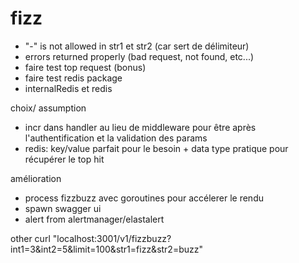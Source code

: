 # fizz

- "-" is not allowed in str1 et str2 (car sert de délimiteur)
- errors returned properly (bad request, not found, etc...)
- faire test top request (bonus)
- faire test redis package
- internalRedis et redis

choix/ assumption
- incr dans handler au lieu de middleware pour être après l'authentification et la validation des params
- redis: key/value parfait pour le besoin + data type pratique pour récupérer le top hit

amélioration
- process fizzbuzz avec goroutines pour accélerer le rendu
- spawn swagger ui
- alert from alertmanager/elastalert

other
curl "localhost:3001/v1/fizzbuzz?int1=3&int2=5&limit=100&str1=fizz&str2=buzz"
